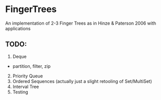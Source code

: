 # FingerTrees
An implementation of 2-3 Finger Trees as in Hinze &amp; Paterson 2006 with applications

## TODO:

1. Deque
- partition, filter, zip
2. Priority Queue
3. Ordered Sequences (actually just a slight retooling of Set/MultiSet)
4. Interval Tree
5. Testing
